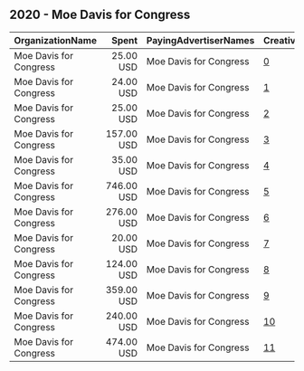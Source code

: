 ## 2020 - Moe Davis for Congress 
|OrganizationName|Spent|PayingAdvertiserNames|CreativeUrls|Impressions|Genders|AgeBrackets|CountryCodes|BillingAddresses|CandidateBallotInformation|
|:---|---:|:---|:---|---:|:---|:---|:---|:---|:---|
|Moe Davis for Congress|25.00 USD|Moe Davis for Congress|[0](https://www.snap.com/political-ads/asset/8d4f210d0b10514942241f7797dad4aa02622c24e4e3cc21a008e058ccb2c171?mediaType=png)|14,237||17-26|united states|US|Moe Davis for Congress|
|Moe Davis for Congress|24.00 USD|Moe Davis for Congress|[1](https://www.snap.com/political-ads/asset/290bf5542a53544c3ee2741d15dba48fea522e3c6a5e97b7fadd6efda13e540f?mediaType=png)|14,677||17-26|united states|US|Moe Davis for Congress|
|Moe Davis for Congress|25.00 USD|Moe Davis for Congress|[2](https://www.snap.com/political-ads/asset/ebdc59d4a1cc2e32dab361417cfa0df85361f0bfbd0c7e4df11d005059184b26?mediaType=png)|14,063||17-26|united states|US|Moe Davis for Congress|
|Moe Davis for Congress|157.00 USD|Moe Davis for Congress|[3](https://www.snap.com/political-ads/asset/d62d9b0f3ae1d2d7ff2213011a7e672e72df209eaf232b552c983d8fb3be82d7?mediaType=png)|76,543||17-25|united states|US|Moe Davis|
|Moe Davis for Congress|35.00 USD|Moe Davis for Congress|[4](https://www.snap.com/political-ads/asset/18cba21beeb43515159066588afa3f3d72041f7f0d8e87af0b55a4704e642322?mediaType=jpeg)|18,342||18-26|united states|US|Moe Davis|
|Moe Davis for Congress|746.00 USD|Moe Davis for Congress|[5](https://www.snap.com/political-ads/asset/d0b39ac01a1e2200011cc842d1a768de401563e4c9a6b0e082f902209a7ebff5?mediaType=png)|419,691||17-25|united states|US|Moe Davis|
|Moe Davis for Congress|276.00 USD|Moe Davis for Congress|[6](https://www.snap.com/political-ads/asset/0a93f760dc58f6f8a04db6a09f3a04c4b9faff1b273101292a7607e184b25c1e?mediaType=jpeg)|90,560||18-30|united states|US|Moe Davis|
|Moe Davis for Congress|20.00 USD|Moe Davis for Congress|[7](https://www.snap.com/political-ads/asset/d62d9b0f3ae1d2d7ff2213011a7e672e72df209eaf232b552c983d8fb3be82d7?mediaType=png)|11,243||17-26|united states|US|Moe Davis for Congress|
|Moe Davis for Congress|124.00 USD|Moe Davis for Congress|[8](https://www.snap.com/political-ads/asset/4e18d65646e58dfde396f64e81a81c503b7eed6366627eb6a43d21b922feb8d7?mediaType=png)|77,291||17-25|united states|US|Moe Davis|
|Moe Davis for Congress|359.00 USD|Moe Davis for Congress|[9](https://www.snap.com/political-ads/asset/6f0bf54c4c187a04985628d1531ddf4c0c15142bf4b8193ba855f207d1b19e3d?mediaType=jpeg)|106,857||18-30|united states|US|Moe Davis|
|Moe Davis for Congress|240.00 USD|Moe Davis for Congress|[10](https://www.snap.com/political-ads/asset/d62d9b0f3ae1d2d7ff2213011a7e672e72df209eaf232b552c983d8fb3be82d7?mediaType=png)|128,129||17-25|united states|US|Moe Davis|
|Moe Davis for Congress|474.00 USD|Moe Davis for Congress|[11](https://www.snap.com/political-ads/asset/14db7c72ab74107cd78a0ae27f3dd0c00aac6657e00b1dc575577bc270794ecd?mediaType=png)|258,233||17-25|united states|US|Moe Davis|
